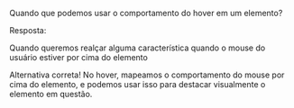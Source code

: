 Quando que podemos usar o comportamento do hover em um elemento?

Resposta:

Quando queremos realçar alguma característica quando o mouse do usuário estiver por cima do elemento


Alternativa correta! No hover, mapeamos o comportamento do mouse por cima do elemento, e podemos usar isso para destacar visualmente o elemento em questão.
